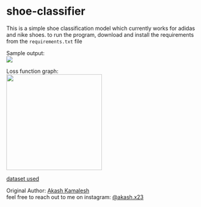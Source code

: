 # shoe-classifier
This is a simple shoe classification model which currently works for adidas and nike shoes. to run the program, download and install the requirements from the `requirements.txt` file 

Sample output: <br/>
<img src="https://user-images.githubusercontent.com/91832216/194708372-67d3b541-74c0-447a-a0b6-efe399b5c787.png">

Loss function graph: <br/>
<img src="https://user-images.githubusercontent.com/91832216/194708324-8f3970d2-259a-44fa-828c-dffd54cb62c0.png" width="250" height="250">

[dataset used](https://www.kaggle.com/datasets/ifeanyinneji/nike-adidas-shoes-for-image-classification-dataset)

Original Author: [Akash Kamalesh](https://github.com/asphytheghoul) <br/>
feel free to reach out to me on instagram: [@akash.x23](https://www.instagram.com/akash.x23/)
